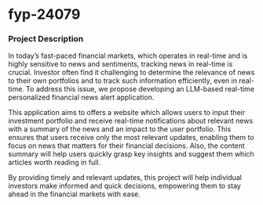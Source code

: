 # fyp-24079

### Project Description 

In today’s fast-paced financial markets, which operates in real-time and is highly sensitive to news and sentiments, tracking news in real-time is crucial. Investor often find it challenging to determine the relevance of news to their own portfolios and to track such information efficiently, even in real-time.
To address this issue, we propose developing an LLM-based real-time personalized financial news alert application.

This application aims to offers a website which allows users to input their investment portfolio and receive real-time notifications about relevant news with a summary of the news and an impact to the user portfolio. This ensures that users receive only the most relevant updates, enabling them to focus on news that matters for their financial decisions. Also, the content summary will help users quickly grasp key insights and suggest them which articles worth reading in full. 

By providing timely and relevant updates, this project will help individual investors make informed and quick decisions, empowering them to stay ahead in the financial markets with ease.
